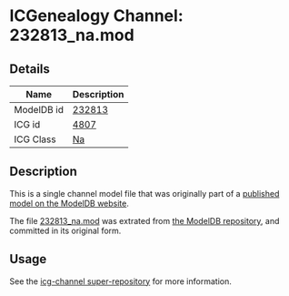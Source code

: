 # ICGenealogy Channel: 232813\_na.mod

## Details

Name | Description
---- | -----------
ModelDB id | [232813](http://senselab.med.yale.edu/ModelDB/ShowModel.cshtml?model=232813)
ICG id | [4807](http://icg.neurotheory.ox.ac.uk/channels/2/4807)
ICG Class | [Na](http://icg.neurotheory.ox.ac.uk/channels/2)

## Description

This is a single channel model file that was originally part of a [published model on the ModelDB website](http://senselab.med.yale.edu/mModelDB/ShowModel.cshtml?model=232813).

The file [232813\_na.mod](232813_na.mod) was extrated from [the ModelDB repository](http://senselab.med.yale.edu/ModelDB/ShowModel.cshtml?model=232813), and committed in its original form.

## Usage

See the [icg-channel super-repository](https://github.com/icgenealogy/icg-channels) for more information.